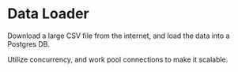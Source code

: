 # Data Loader

Download a large CSV file from the internet, and load the data into a Postgres DB.

Utilize concurrency, and work pool connections to make it scalable.
